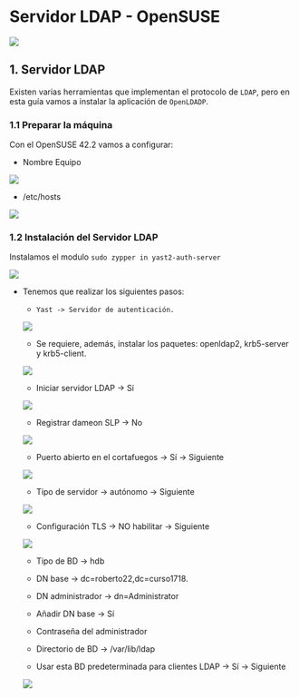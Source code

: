 # Servidor LDAP - OpenSUSE

![](img/000.jpg)

## 1. Servidor LDAP

Existen varias herramientas que implementan el protocolo de `LDAP`, pero en esta guía vamos a instalar la aplicación de `OpenLDADP`.

### 1.1 Preparar la máquina

Con el OpenSUSE 42.2 vamos a configurar:

- Nombre Equipo

![](img/001.png)

- /etc/hosts

![](img/002.png)

### 1.2 Instalación del Servidor LDAP

Instalamos el modulo `sudo zypper in yast2-auth-server`

![](img/003.png)

- Tenemos que realizar los siguientes pasos:

    - `Yast -> Servidor de autenticación.`

    ![](img/004.png)

    - Se requiere, además, instalar los paquetes: openldap2, krb5-server y krb5-client.

    ![](img/005.png)

    - Iniciar servidor LDAP -> Sí

    ![](img/006.png)

    - Registrar dameon SLP -> No

    ![](img/007.png)

    - Puerto abierto en el cortafuegos -> Sí -> Siguiente

    ![](img/008.png)

    - Tipo de servidor -> autónomo -> Siguiente

    ![](img/009.png)

    - Configuración TLS -> NO habilitar -> Siguiente

    ![](img/010.png)

    - Tipo de BD -> hdb

    - DN base -> dc=roberto22,dc=curso1718.

    - DN administrador -> dn=Administrator

    - Añadir DN base -> Sí

    - Contraseña del administrador

    - Directorio de BD -> /var/lib/ldap

    - Usar esta BD predeterminada para clientes LDAP -> Sí -> Siguiente

    ![](img/011.png)
